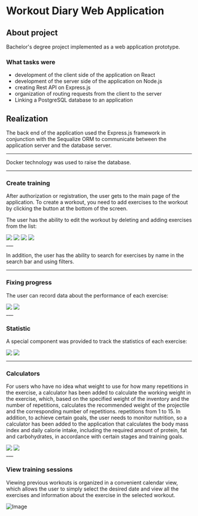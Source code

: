 # Workout Diary Web Application

## About project
Bachelor's degree project implemented as a web application prototype. 

### What tasks were
- development of the client side of the application on React
- development of the server side of the application on Node.js
- creating Rest API on Express.js
- organization of routing requests from the client to the server
- Linking a PostgreSQL database to an application

##  Realization
The back end of the application used the Express.js framework in conjunction with the Sequalize ORM to communicate between the application server and the database server.
___

Docker technology was used to raise the database. 
___

### Create training

After authorization or registration, the user gets to the main page of the application. To create a workout, you need to add exercises to the workout by clicking the button at the bottom of the screen.

The user has the ability to edit the workout by deleting and adding exercises from the list:


<div>
    <img align=top src="https://github.com/AlexSunchozz/react-fitnotes/blob/master/assets/photo_2023-06-12_15-33-57.jpg"/>
    <img align=top src="https://github.com/AlexSunchozz/react-fitnotes/blob/master/assets/%D0%A0%D0%B8%D1%81%D1%83%D0%BD%D0%BE%D0%BA10.png"/>
    <img align=top src="https://github.com/AlexSunchozz/react-fitnotes/blob/master/assets/%D0%A0%D0%B8%D1%81%D1%83%D0%BD%D0%BE%D0%BA9.png"/>
    <img align=top src="https://github.com/AlexSunchozz/react-fitnotes/blob/master/assets/%D0%A0%D0%B8%D1%81%D1%83%D0%BD%D0%BE%D0%BA7.png"/>
<div>
___

In addition, the user has the ability to search for exercises by name in the search bar and using filters.
___

### Fixing progress

The user can record data about the performance of each exercise:

<div>
    <img align=top src="https://github.com/AlexSunchozz/react-fitnotes/blob/master/assets/%D0%A0%D0%B8%D1%81%D1%83%D0%BD%D0%BE%D0%BA8.png"/>
    <img align=top src="https://github.com/AlexSunchozz/react-fitnotes/blob/master/assets/%D0%A0%D0%B8%D1%81%D1%83%D0%BD%D0%BE%D0%BA7.png"/>
<div>
___

### Statistic

A special component was provided to track the statistics of each exercise:

<div>
    <img align=top src="https://github.com/AlexSunchozz/react-fitnotes/blob/master/assets/%D0%A0%D0%B8%D1%81%D1%83%D0%BD%D0%BE%D0%BA2.png"/>
    <img align=top src="https://github.com/AlexSunchozz/react-fitnotes/blob/master/assets/%D0%A0%D0%B8%D1%81%D1%83%D0%BD%D0%BE%D0%BA1.png"/>
<div>

___

### Calculators

For users who have no idea what weight to use for how many repetitions in the exercise, a calculator has been added to calculate the working weight in the exercise, which, based on the specified weight of the inventory and the number of repetitions, calculates the recommended weight of the projectile and the corresponding number of repetitions. repetitions from 1 to 15.
In addition, to achieve certain goals, the user needs to monitor nutrition, so a calculator has been added to the application that calculates the body mass index and daily calorie intake, including the required amount of protein, fat and carbohydrates, in accordance with certain stages and training goals.

<div>
    <img align=top src="https://github.com/AlexSunchozz/react-fitnotes/blob/master/assets/%D0%A0%D0%B8%D1%81%D1%83%D0%BD%D0%BE%D0%BA6.png"/>
    <img align=top src="https://github.com/AlexSunchozz/react-fitnotes/blob/master/assets/%D0%A0%D0%B8%D1%81%D1%83%D0%BD%D0%BE%D0%BA5.png"/>
<div>
___

### View training sessions

Viewing previous workouts is organized in a convenient calendar view, which allows the user to simply select the desired date and view all the exercises and information about the exercise in the selected workout.

![Image](https://github.com/AlexSunchozz/react-fitnotes/blob/master/assets/%D0%A0%D0%B8%D1%81%D1%83%D0%BD%D0%BE%D0%BA4.png)